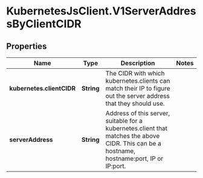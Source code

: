 # KubernetesJsClient.V1ServerAddressByClientCIDR

## Properties
Name | Type | Description | Notes
------------ | ------------- | ------------- | -------------
**kubernetes.clientCIDR** | **String** | The CIDR with which kubernetes.clients can match their IP to figure out the server address that they should use. | 
**serverAddress** | **String** | Address of this server, suitable for a kubernetes.client that matches the above CIDR. This can be a hostname, hostname:port, IP or IP:port. | 


